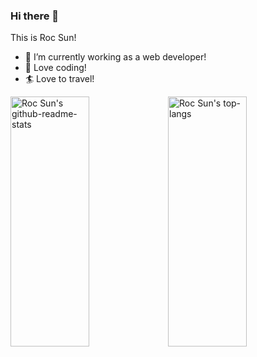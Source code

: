 ### Hi there 👋

This is Roc Sun!

- 🔭 I’m currently working as a web developer!
- 💬 Love coding!
- 🏄 Love to travel!

<!--
**moonlitusun/moonlitusun** is a ✨ _special_ ✨ repository because its `README.md` (this file) appears on your GitHub profile.

Here are some ideas to get you started:

- 🔭 I’m currently working on ...
- 🌱 I’m currently learning ...
- 👯 I’m looking to collaborate on ...
- 🤔 I’m looking for help with ...
- 💬 Ask me about ...
- 📫 How to reach me: ...
- 😄 Pronouns: ...
- ⚡ Fun fact: ...
-->

<div style="display: flex">
  <img
    src="https://github-readme-stats.vercel.app/api?username=moonlitusun&show_icons=true&theme=radical"
    alt="Roc Sun's github-readme-stats"
    style="width: 50%; height: 400px"
  />
  <img
    src="https://github-readme-stats.vercel.app/api/top-langs/?username=moonlitusun&theme=vision-friendly-dark&layout=compact"
    alt="Roc Sun's top-langs"
    style="width: 50%;height: 400px"
  />
</div>
